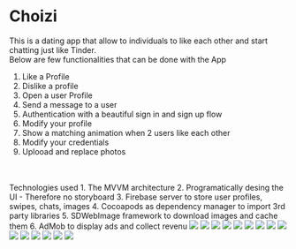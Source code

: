 # Choizi

This is a dating app that allow to individuals to like each other and start chatting just like Tinder.
<br>
Below are few functionalities that can be done with the App
1. Like a Profile
2. Dislike a profile
3. Open a user Profile
4. Send a message to a user
5. Authentication with a beautiful sign in and sign up flow
6. Modify your profile
7. Show a matching animation when 2 users like each other
8. Modify your credentials
9. Uplooad and replace photos

<br>
<br>
Technologies used
1. The MVVM architecture 
2. Programatically desing the UI - Therefore no storyboard
3. Firebase server to store user profiles, swipes, chats, images
4. Cocoapods as dependency manager to import 3rd party libraries
5. SDWebImage framework to download images and cache them
6. AdMob to display ads and collect revenu

<img src="/mockups/IMG_0268_iphonexspacegrey_portrait.png"/>
<img src="/mockups/IMG_0269_iphonexspacegrey_portrait.png"/>
<img src="/mockups/IMG_0270_iphonexspacegrey_portrait.png"/>
<img src="/mockups/IMG_0271_iphonexspacegrey_portrait.png"/>
<img src="/mockups/IMG_0272_iphonexspacegrey_portrait.png"/>
<img src="/mockups/IMG_0273_iphonexspacegrey_portrait.png"/>
<img src="/mockups/IMG_0274_iphonexspacegrey_portrait.png"/>
<img src="/mockups/IMG_0275_iphonexspacegrey_portrait.png"/>
<img src="/mockups/IMG_0276_iphonexspacegrey_portrait.png"/>
<img src="/mockups/IMG_0277_iphonexspacegrey_portrait.png"/>
<img src="/mockups/IMG_0278_iphonexspacegrey_portrait.png"/>
<img src="/mockups/IMG_0279_iphonexspacegrey_portrait.png"/>
<img src="/mockups/IMG_0280_iphonexspacegrey_portrait.png"/>
<img src="/mockups/IMG_0281_iphonexspacegrey_portrait.png"/>
<img src="/mockups/IMG_0282_iphonexspacegrey_portrait.png"/>
